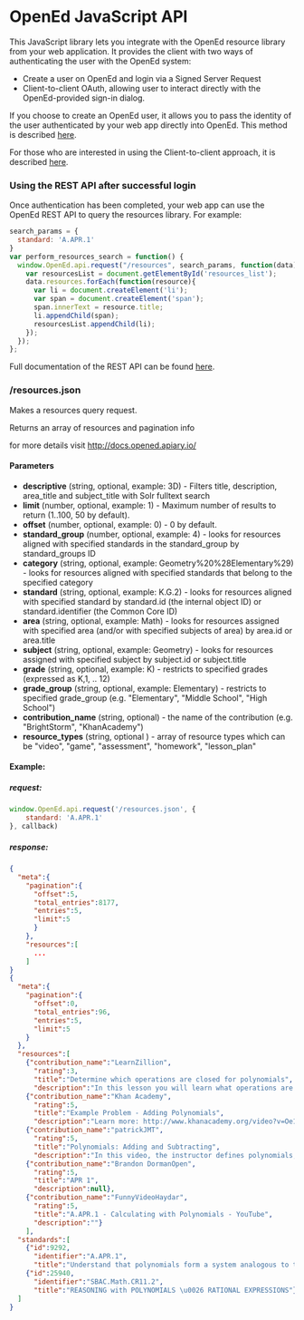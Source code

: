 # OpenEd JavaScript API

This JavaScript library lets you integrate with the OpenEd resource library from your web application. It provides the client with two ways of authenticating the user with the OpenEd system:

  - Create a user on OpenEd and login via a Signed Server Request 
  - Client-to-client OAuth, allowing user to interact directly with the OpenEd-provided sign-in dialog.

If you choose to create an OpenEd user, it allows you to pass the identity of the user authenticated by your web app directly into OpenEd. This method is described [here](SIGNED-SERVER-REQUEST.md).

For those who are interested in using the Client-to-client approach, it is described [here](CLIENT-TO-CLIENT.md).

### Using the REST API after successful login

Once authentication has been completed, your web app can use the OpenEd REST API to query the resources library. For example:

```javascript
search_params = {
  standard: 'A.APR.1'
}
var perform_resources_search = function() {
  window.OpenEd.api.request("/resources", search_params, function(data){
    var resourcesList = document.getElementById('resources_list');
    data.resources.forEach(function(resource){
      var li = document.createElement('li');
      var span = document.createElement('span');
      span.innerText = resource.title;
      li.appendChild(span);
      resourcesList.appendChild(li);
    });
  });
};
```

Full documentation of the REST API can be found [here](http://docs.opened.apiary.io/).
 
### /resources.json 
 
Makes a resources query request. 
 
Returns an array of resources and pagination info

for more details visit http://docs.opened.apiary.io/
 
#### Parameters
- **descriptive** (string, optional, example: 3D) - Filters title, description, area_title and subject_title with Solr fulltext search
- **limit** (number, optional, example: 1) - Maximum number of results to return (1..100, 50 by default).
- **offset** (number, optional, example: 0) - 0 by default.
- **standard_group** (number, optional, example: 4) - looks for resources aligned with specified standards in the standard_group by standard_groups ID
- **category** (string, optional, example: Geometry%20%28Elementary%29) - looks for resources aligned with specified standards that belong to the specified category
- **standard** (string, optional, example: K.G.2) - looks for resources aligned with specified standard by standard.id (the internal object ID) or standard.identifier (the Common Core ID)
- **area** (string, optional, example: Math) - looks for resources assigned with specified area (and/or with specified subjects of area) by area.id or area.title
- **subject** (string, optional, example: Geometry) - looks for resources assigned with specified subject by subject.id or subject.title
- **grade** (string, optional, example: K) - restricts to specified grades (expressed as K,1, .. 12)
- **grade_group** (string, optional, example: Elementary) - restricts to specified grade_group (e.g. "Elementary", "Middle School", "High School")
- **contribution_name** (string, optional) - the name of the contribution (e.g. "BrightStorm", "KhanAcademy")
- **resource_types** (string, optional ) - array of resource types which can be "video", "game", "assessment", "homework", "lesson_plan"
 
#### Example:
 
##### request:
```javascript
window.OpenEd.api.request('/resources.json', {
    standard: 'A.APR.1'
}, callback)
```
##### response:
```json
{
  "meta":{
    "pagination":{
      "offset":5,
      "total_entries":8177,
      "entries":5,
      "limit":5
      }
    },
    "resources":[
      ...
    ]
}
{
  "meta":{
    "pagination":{
      "offset":0,
      "total_entries":96,
      "entries":5,
      "limit":5
    }
  },
  "resources":[
    {"contribution_name":"LearnZillion",
      "rating":3,
      "title":"Determine which operations are closed for polynomials",
      "description":"In this lesson you will learn what operations are closed for polynomials by applying the definition of a polynomial to each operation."},
    {"contribution_name":"Khan Academy",
      "rating":5,
      "title":"Example Problem - Adding Polynomials",
      "description":"Learn more: http://www.khanacademy.org/video?v=Oe1PKI_6-38\nu11_l2_t2_we1 Adding Polynomials\nContent provided by TheNROCproject.org - (c) Monterey Institute for Technology and Education"},
    {"contribution_name":"patrickJMT",
      "rating":5,
      "title":"Polynomials: Adding and Subtracting",
      "description":"In this video, the instructor defines polynomials, then gives some examples of how to add and subtract polynomials.\u00a0 He works through the steps of example problems to explain how to work add and subject polynomials.\u00a0 His explanations are clear and thorough and it would be easy to follow along as he explains."},
    {"contribution_name":"Brandon DormanOpen",
      "rating":5,
      "title":"APR 1",
      "description":null},
    {"contribution_name":"FunnyVideoHaydar",
      "rating":5,
      "title":"A.APR.1 - Calculating with Polynomials - YouTube",
      "description":""}
    ],
  "standards":[
    {"id":9292,
      "identifier":"A.APR.1",
      "title":"Understand that polynomials form a system analogous to the integers, namely, they are closed under the operations of addition, subtraction, and multiplication; add, subtract, and multiply polynomials."},
    {"id":25940,
      "identifier":"SBAC.Math.CR11.2",
      "title":"REASONING with POLYNOMIALS \u0026 RATIONAL EXPRESSIONS"}
  ]
}
```

